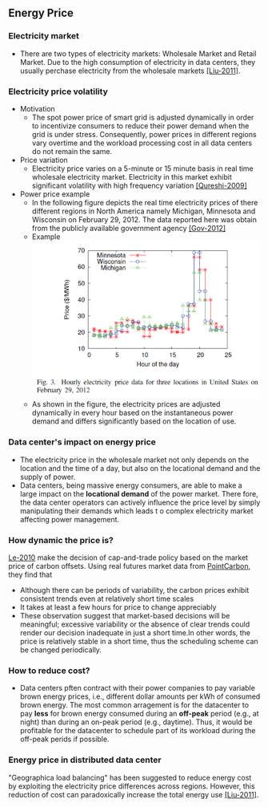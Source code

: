 Energy Price
---

### Electricity market
- There are two types of electricity markets: Wholesale Market and Retail Market. Due to the high consumption of electricity in data centers, they usually perchase electricity from the wholesale markets [[Liu-2011]](http://dl.acm.org/citation.cfm?id=1993767). 



### Electricity price volatility
- Motivation
    - The spot power price of smart grid is adjusted dynamically in order to incentivize consumers to reduce their power demand when the grid is under stress. Consequently, power prices in different regions vary overtime and the workload processing cost in all data centers do not remain the same.
- Price variation
    - Electricity price varies on a 5-minute or 15 minute basis in real time wholesale electricity market. Electricity in this market exhibit significant volatility with high frequency variation [[Qureshi-2009]](http://dl.acm.org/citation.cfm?id=1592584)
- Power price example
    - In the following figure depicts the real time electricity prices of there different regions in North America namely Michigan, Minnesota and Wisconsin on February 29, 2012. The data reported here was obtain from the publicly available government agency [[Gov-2012]](http://www.ferc.gov/)
    - Example ![](../figs/powerPriceEg.PNG)
    - As shown in the figure, the electricity prices are adjusted dynamically in every hour based on the instantaneous power demand and differs significantly based on the location of use.
   
### Data center's impact on energy price
- The electricity price in the wholesale market not only depends on the location and the time of a day, but also on the locational demand and the supply of power. 
- Data centers, being massive energy consumers, are able to make a large impact on the **locational demand** of the power market. There fore, the data center operators can actively influence the price level by simply manipulating their demands which leads t o complex electricity market affecting power management.   
   
   
### How dynamic the price is?
[Le-2010](../../papers/LeB10_Managing-the-cost-energy-consumption-and-carbon-print-of-internet-services.md) make the decision of cap-and-trade policy based on the market price of carbon offsets. Using real futures market data from [PointCarbon](http://financial.thomsonreuters.com/en/resources/articles/point-carbon.html), they find that
- Although there can be periods of variability, the carbon prices exhibit consistent trends even at relatively short time scales
- It takes at least a few hours for price to change appreciably
- These observation suggest that market-based decisions will be meaningful; excessive variability or the absence of clear trends could render our decision inadequate in just a short time.In other words, the price is relatively stable in a short time, thus the scheduling scheme can be changed periodically.

### How to reduce cost?
- Data centers pften contract with their power companies to pay variable brown energy prices, i.e., different dollar amounts per kWh of consumed brown energy. The most common arragement is for the datacenter to pay **less** for brown energy consumed during an **off-peak** period (e.g., at night) than during an on-peak period (e.g., daytime). Thus, it would be profitable for the datacenter to schedule part of its workload during the off-peak perids if possible.

### Energy price in distributed data center
"Geographica load balancing" has been suggested to reduce energy cost by exploiting the electricity price differences across regions. However, this reduction of cost can paradoxically increase the total energy use [[Liu-2011]](https://github.com/hxwang/GreenDC-Summary/blob/master/LiuL11_Greening-Geographical-Load-Balancing.md).
